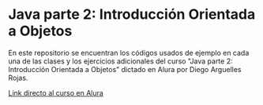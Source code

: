 # **Java parte 2: Introducción Orientada a Objetos**

<p>En este repositorio se encuentran los códigos usados de ejemplo en cada una de las clases y los ejercicios adicionales del curso "Java parte 2: Introducción Orientada a Objetos" dictado en Alura por Diego Arguelles Rojas.</p>

<a href="https://app.aluracursos.com/course/java-parte2-introduccion-orientada-objetos">Link directo al curso en Alura</a>